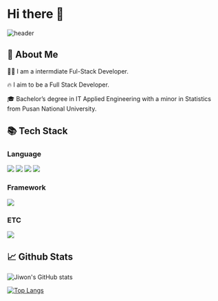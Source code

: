 # Hi there 👋

 ![header](https://capsule-render.vercel.app/api?type=waving&color=gradient&height=300&section=header&text=Welcome%20to-nl-Summer's%20git%20🍀&fontSize=60&textAlign=center&textPosition=40%)

 ## 👀 About Me
 
 🙋‍♀️ I am a intermdiate Ful-Stack Developer.

 🔥 I aim to be a Full Stack Developer.

 🎓 Bachelor’s degree in IT Applied Engineering with a minor in Statistics from Pusan National University.

 
## 📚 Tech Stack
### Language
<!-- 파이썬 배지 코드 예시 -->
<img src="https://img.shields.io/badge/Python-3776AB?style=flat-square&logo=Python&logoColor=white"/>
<!-- HTML 배지 코드 예시 -->
<img src="https://img.shields.io/badge/HTML5-E34F26?style=flat-square&logo=JavaScript&logoColor=white"/>
<!-- Tailwind CSS 배지 코드 예시 -->
<img src="https://img.shields.io/badge/Tailwind CSS-06B6D4?style=flat-square&logo=JavaScript&logoColor=white"/>
<!-- 자바스크립트 배지 코드 예시 -->
<img src="https://img.shields.io/badge/JavaScript-F7DF1E?style=flat-square&logo=JavaScript&logoColor=white"/>

### Framework
<!-- 리액트 배지 코드 예시 -->
<img src="https://img.shields.io/badge/React-61DAFB?style=flat-square&logo=JavaScript&logoColor=white"/>


### ETC
<!-- Mysql 배지 코드 예시 -->
<img src="https://img.shields.io/badge/MySQL-4479A1?style=flat-square&logo=MySQL&logoColor=white"/>

## 📈 Github Stats
![Jiwon's GitHub stats](https://github-readme-stats.vercel.app/api?username=summer1029&show_icons=true&theme=transparent)

[![Top Langs](https://github-readme-stats.vercel.app/api/top-langs/?username=summer1029)](https://github.com/anuraghazra/github-readme-stats)

<!--
**summer1029/summer1029** is a ✨ _special_ ✨ repository because its `README.md` (this file) appears on your GitHub profile.

Here are some ideas to get you started:

- 🔭 I’m currently working on ...
- 🌱 I’m currently learning ...
- 👯 I’m looking to collaborate on ...
- 🤔 I’m looking for help with ...
- 💬 Ask me about ...
- 📫 How to reach me: ...
- 😄 Pronouns: ...
- ⚡ Fun fact: ...
-->
